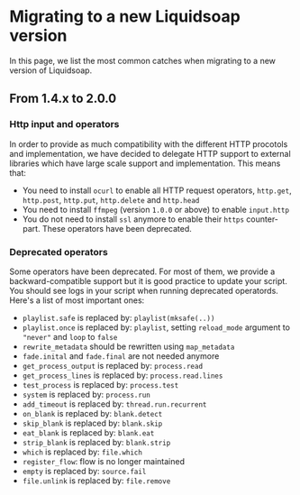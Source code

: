 Migrating to a new Liquidsoap version
=====================================

In this page, we list the most common catches when migrating to a new version of
Liquidsoap.

From 1.4.x to 2.0.0
-------------------

### Http input and operators

In order to provide as much compatibility with the different HTTP procotols and implementation, we have decided
to delegate HTTP support to external libraries which have large scale support and implementation. This means that:
* You need to install `ocurl` to enable all HTTP request operators, `http.get`, `http.post`, `http.put`, `http.delete` and `http.head`
* You need to install `ffmpeg` (version `1.0.0` or above) to enable `input.http`
* You do not need to install `ssl` anymore to enable their `https` counter-part. These operators have been deprecated.

### Deprecated operators

Some operators have been deprecated. For most of them, we provide a backward-compatible support 
but it is good practice to update your script. You should see logs in your script when running
deprecated operatords. Here's a list of most important ones:
* `playlist.safe` is replaced by: `playlist(mksafe(..))`
* `playlist.once` is replaced by: `playlist`, setting `reload_mode` argument to `"never"` and `loop` to `false`
* `rewrite_metadata` should be rewritten using `map_metadata`
* `fade.inital` and `fade.final` are not needed anymore
* `get_process_output` is replaced by: `process.read`
* `get_process_lines` is replaced by: `process.read.lines`
* `test_process` is replaced by: `process.test`
* `system` is replaced by: `process.run`
* `add_timeout` is replaced by: `thread.run.recurrent`
* `on_blank` is replaced by: `blank.detect`
* `skip_blank` is replaced by: `blank.skip`
* `eat_blank` is replaced by: `blank.eat`
* `strip_blank` is replaced by: `blank.strip`
* `which` is replaced by: `file.which`
* `register_flow`: flow is no longer maintained
* `empty` is replaced by: `source.fail`
* `file.unlink` is replaced by: `file.remove`

